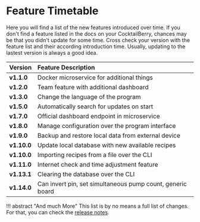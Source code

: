 # Feature Timetable

Here you will find a list of the new features introduced over time.
If you don't find a feature listed in the docs on your CocktailBerry, chances may be that you didn't update for some time.
Cross check your version with the feature list and their according introduction time.
Usually, updating to the lastest version is always a good idea.


| Version     | Feature Description                                        |
| :---------- | :--------------------------------------------------------- |
| **v1.1.0**  | Docker microservice for additional things                  |
| **v1.2.0**  | Team feature with additional dashboard                     |
| **v1.3.0**  | Change the language of the program                         |
| **v1.5.0**  | Automatically search for updates on start                  |
| **v1.7.0**  | Official dashboard endpoint in microservice                |
| **v1.8.0**  | Manage configuration over the program interface            |
| **v1.9.0**  | Backup and restore local data from external device         |
| **v1.10.0** | Update local database with new available recipes           |
| **v1.10.0** | Importing recipes from a file over the CLI                 |
| **v1.11.0** | Internet check and time adjustment feature                 |
| **v1.13.1** | Clearing the database over the CLI                         |
| **v1.14.0** | Can invert pin, set simultaneous pump count, generic board |

!!! abstract "And much More"
    This list is by no means a full list of changes.
    For that, you can check the [release notes](https://github.com/AndreWohnsland/CocktailBerry/releases).